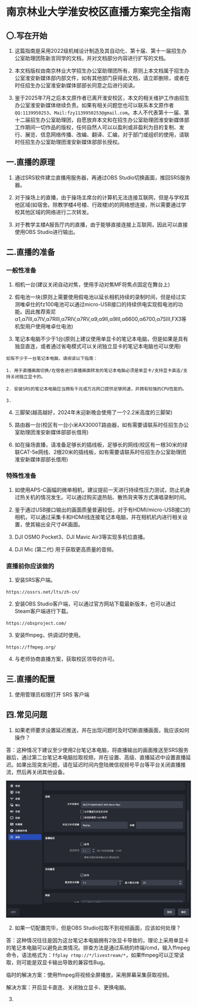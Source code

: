 # 南京林业大学淮安校区直播方案完全指南

## 〇.写在开始

1. 这篇指南是采用2022级机械设计制造及其自动化、第十届、第十一届招生办公室助理团陈新言同学的文档，并对文档部分内容进行扩写的文档。

2. 本文档版权由南京林业大学招生办公室助理团所有，原则上本文档属于招生办公室淮安新媒体部内部文件，如有其他部门获得此文档，请立即删除，或者在时任招生办公室淮安新媒体部部长同意之后进行阅读。

3. 鉴于2025年7月之后本文原作者已离开淮安校区，本文的相关维护工作由招生办公室淮安新媒体继续负责。如果有相关问题您也可以联系本文原作者`QQ:1139950253`、`Mail:fzy1139950253@gmail.com`。本人不代表第十一届、第十二届招生办公室助理团，自愿放弃本文和在招生办公室助理团淮安新媒体部工作期间一切作品的版权，任何自然人可以以盈利或非盈利为目的复制、发行、展览、信息网络传播、改编、翻译、汇编，对于部门或组织的使用，请联时任招生办公室助理团淮安新媒体部部长授权。

## 一.直播的原理

1. 通过SRS软件建立直播用服务器，再通过OBS Studio切换画面，推回SRS服务器。

2. 对于操场上的直播，由于操场主席台的计算机无法连接互联网，但是与学校其他区域(如宿舍。除教学楼4号楼、行政楼)的的网络想连接，所以需要通过学校其他区域的网络进行二次转发。

3. 对于教学主楼A报告厅内的直播，由于能够直接连接上互联网，因此可以直接使用OBS Studio进行输出。

## 二.直播的准备

### 一般性准备

1. 相机一台(建议关闭自动对焦，使用手动对焦MF将焦点固定在舞台上)

2. 假电池一块(原则上需要使用假电池以延长相机持续的录制时间，但是经过实测唯卓仕的fz100电池可以通过micro-USB接口的持续供电实现假电池的功能。因此推荐索尼α1,α7III,α7IV,α7RIII,α7RⅣ,α7RV,α9,α9II,α9III,α6600,α6700,α7SIII,FX3等机型用户使用唯卓仕电池)

3. 笔记本电脑不少于1台(原则上建议使用单显卡的笔记本电脑，但是如果是具有独显直连，或者通过省电模式可以关闭独立显卡的笔记本电脑也可以使用)

```
如有不少于一台笔记本电脑，请阅读以下指南：

1. 用于直播画面切换/在宿舍进行直播画面转发的笔记本电脑必须是单显卡/支持显卡直连/支持关闭独立显卡的。

2. 安装SRS的笔记本电脑应当拥有千兆或万兆网口提供足够网速，并拥有较强的CPU性能的。

3. 
```

4. 三脚架(越高越好，2024年末迎新晚会使用了一个2.2米高度的三脚架)

5. 路由器一台(校区有一台小米AX3000T路由器，如有需要请联系时任招生办公室助理团淮安新媒体部部长借用)

6. 如在操场直播，请准备足够长的插线板，足够长的网线(校区有一根30米的绿联CAT-5e网线、2根20米的插线板，如有需要请联系时任招生办公室助理团淮安新媒体部部长借用)

### 特殊性准备

1. 如使用APS-C画幅的微单相机，建议提前一天进行持续性压力测试，防止机身过热关机的情况发生。可以通过购买退热贴、散热背夹等方式演唱录制时间。

2. 鉴于通过USB接口输出的画面质量普遍较低，对于有HDMI/micro-USB接口的相机，可以通过采集卡和HDMI线连接笔记本电脑，并在相机机内进行相关设置，使其输出全尺寸4K画面。

3. DJI OSMO Pocket3、DJI Mavic Air3等实现多机位直播。

4. DJI Mic (第二代) 用于获取更高质量的音频。

### 直播前你应该做的

1. 安装SRS客户端。

`https://ossrs.net/lts/zh-cn/`

2. 安装OBS Studio客户端，可以通过官方网站下载最新版本，也可以通过Steam客户端进行下载。

`https://obsproject.com/`

3. 安装ffmpeg，供调试时使用。

`https://ffmpeg.org/`

4. 与老师协商直播方案，获取校区领导的许可。

## 三.直播的配置

1. 使用管理员权限打开 SRS 客户端

## 四.常见问题

1. 如果老师要求设置延迟推送，并在出现问题时及时切断直播画面，我应该如何操作？

答：这种情况下建议至少使用2台笔记本电脑，将直播输出的画面推送至SRS服务器后，通过第二台笔记本电脑拉取视频，并在设置、高级、直播延迟中设置直播延迟。如果出现突发问题，请在延迟时间内登陆微信视频号平台等平台关闭直播推流，然后再关闭其他设备。

![SRS_Video](https://github.com/fang50253/NJFU_CS_Note/blob/main/Others/pic/live/pic1.jpg?raw=true)

2. 如果一切配置完毕，但是OBS Studio拉取不到视频画面，应该如何处理？

答：这种情况往往是因为这台笔记本电脑拥有2张显卡导致的，理论上采用单显卡的笔记本电脑可以避免此类情况。排查方法是通过系统的终端/cmd，输入ffmpeg命令，语法格式为：`ffplay rtmp://*/livestream/*`，如果ffmpeg可以正常读取，则可能是双显卡输出导致的兼容性Bug。

临时的解决方案：使用ffmpeg将视频全屏播放，采用屏幕采集获取视频。

解决方案：开启显卡直连、关闭独立显卡、更换电脑。

3. 

